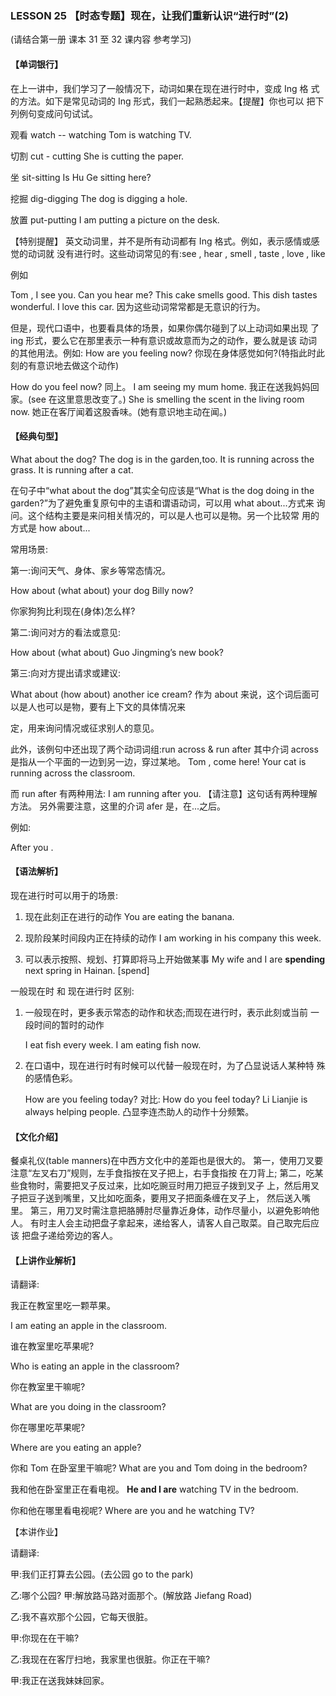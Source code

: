 ### LESSON 25 【时态专题】现在，让我们重新认识“进行时”(2)

(请结合第一册 课本 31 至 32 课内容 参考学习)

#### 【单词银行】

在上一讲中，我们学习了一般情况下，动词如果在现在进行时中，变成 Ing 格 式的方法。如下是常见动词的 Ing 形式，我们一起熟悉起来。【提醒】你也可以 把下列例句变成问句试试。

观看 watch -- watching Tom is watching TV.

切割 cut - cutting
She is cutting the paper.

坐 sit-sitting
Is Hu Ge sitting here?

挖掘 dig-digging
The dog is digging a hole.

放置 put-putting
I am putting a picture on the desk.

【特别提醒】
英文动词里，并不是所有动词都有 Ing 格式。例如，表示感情或感觉的动词就 没有进行时。这些动词常见的有:see , hear , smell , taste , love , like

例如

Tom , I see you.
 Can you hear me?
 This cake smells good.
 This dish tastes wonderful.
 I love this car. 因为这些动词常常都是无意识的行为。

但是，现代口语中，也要看具体的场景，如果你偶尔碰到了以上动词如果出现 了 ing 形式，要么它在那里表示一种有意识或故意而为之的动作，要么就是该 动词的其他用法。例如:
 How are you feeling now? 你现在身体感觉如何?(特指此时此刻的有意识地去做这个动作)

How do you feel now? 同上。
I am seeing my mum home. 我正在送我妈妈回家。(see 在这里意思改变了。) She is smelling the scent in the living room now. 她正在客厅闻着这股香味。(她有意识地主动在闻。)

#### 【经典句型】

What about the dog?
The dog is in the garden,too. It is running across the grass. It is running after a cat.

在句子中“what about the dog”其实全句应该是“What is the dog doing in the garden?”为了避免重复原句中的主语和谓语动词，可以用 what about...方式来 询问。这个结构主要是来问相关情况的，可以是人也可以是物。另一个比较常 用的方式是 how about...

常用场景:

第一:询问天气、身体、家乡等常态情况。

How about (what about) your dog Billy now?

你家狗狗比利现在(身体)怎么样?

第二:询问对方的看法或意见:

How about (what about) Guo Jingming’s new book?

第三:向对方提出请求或建议:

What about (how about) another ice cream?
 作为 about 来说，这个词后面可以是人也可以是物，要有上下文的具体情况来

定，用来询问情况或征求别人的意见。

此外，该例句中还出现了两个动词词组:run across & run after 其中介词 across 是指从一个平面的一边到另一边，穿过某地。 Tom , come here! Your cat is running across the classroom.

而 run after 有两种用法:
I am running after you. 【请注意】这句话有两种理解方法。 另外需要注意，这里的介词 afer 是，在...之后。

例如:

After you .

#### 【语法解析】 

现在进行时可以用于的场景:

1. 现在此刻正在进行的动作 You are eating the banana.

2. 现阶段某时间段内正在持续的动作 I am working in his company this week.

3. 可以表示按照、规划、打算即将马上开始做某事
    My wife and I are **spending** next spring in Hainan. [spend]

一般现在时 和 现在进行时 区别:

1. 一般现在时，更多表示常态的动作和状态;而现在进行时，表示此刻或当前 一段时间的暂时的动作

   I eat fish every week. I am eating fish now.

2. 在口语中，现在进行时有时候可以代替一般现在时，为了凸显说话人某种特 殊的感情色彩。

   How are you feeling today? 对比: How do you feel today?
   Li Lianjie is always helping people. 凸显李连杰助人的动作十分频繁。

#### 【文化介绍】

餐桌礼仪(table manners)在中西方文化中的差距也是很大的。 第一，使用刀叉要注意“左叉右刀”规则，左手食指按在叉子把上，右手食指按 在刀背上; 第二，吃某些食物时，需要把叉子反过来，比如吃豌豆时用刀把豆子拨到叉子 上，然后用叉子把豆子送到嘴里，又比如吃面条，要用叉子把面条缠在叉子上， 然后送入嘴里。 第三，用刀叉时需注意把胳膊肘尽量靠近身体，动作尽量小，以避免影响他人。 有时主人会主动把盘子拿起来，递给客人，请客人自己取菜。自己取完后应该 把盘子递给旁边的客人。

#### 【上讲作业解析】 

请翻译:

我正在教室里吃一颗苹果。

I am eating an apple in the classroom.

谁在教室里吃苹果呢?

Who is eating an apple in the classroom?

你在教室里干嘛呢?

What are you doing in the classroom?

你在哪里吃苹果呢?

Where are you eating an apple?

你和 Tom 在卧室里干嘛呢?
What are you and Tom doing in the bedroom? 

我和他在卧室里正在看电视。
**He and I are** watching TV in the bedroom. 

你和他在哪里看电视呢?
Where are you and he watching TV?

【本讲作业】

请翻译:

甲:我们正打算去公园。(去公园 go to the park)

乙:哪个公园?
甲:解放路马路对面那个。(解放路 Jiefang Road) 

乙:我不喜欢那个公园，它每天很脏。 

甲:你现在在干嘛? 

乙:我现在在客厅扫地，我家里也很脏。你正在干嘛? 

甲:我正在送我妹妹回家。